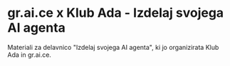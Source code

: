 # gr.ai.ce x Klub Ada - Izdelaj svojega AI agenta

Materiali za delavnico "Izdelaj svojega AI agenta", ki jo organizirata Klub Ada in gr.ai.ce.
